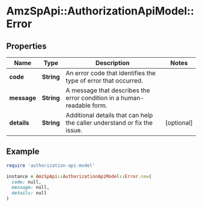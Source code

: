 # AmzSpApi::AuthorizationApiModel::Error

## Properties

| Name | Type | Description | Notes |
| ---- | ---- | ----------- | ----- |
| **code** | **String** | An error code that identifies the type of error that occurred. |  |
| **message** | **String** | A message that describes the error condition in a human-readable form. |  |
| **details** | **String** | Additional details that can help the caller understand or fix the issue. | [optional] |

## Example

```ruby
require 'authorization-api-model'

instance = AmzSpApi::AuthorizationApiModel::Error.new(
  code: null,
  message: null,
  details: null
)
```

